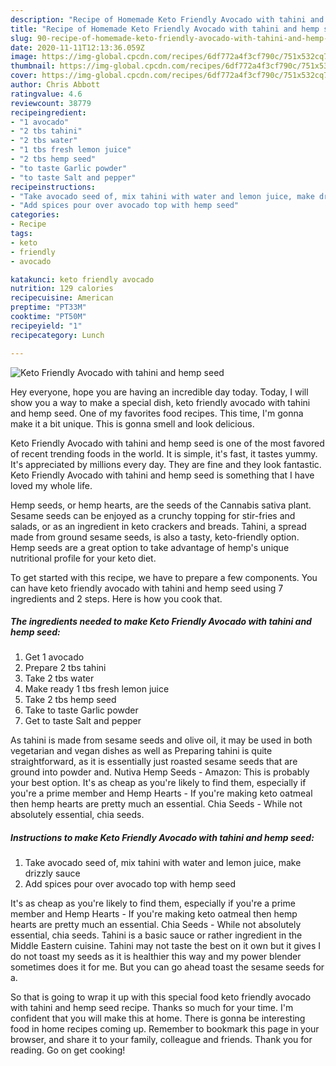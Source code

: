 ```yaml
---
description: "Recipe of Homemade Keto Friendly Avocado with tahini and hemp seed"
title: "Recipe of Homemade Keto Friendly Avocado with tahini and hemp seed"
slug: 90-recipe-of-homemade-keto-friendly-avocado-with-tahini-and-hemp-seed
date: 2020-11-11T12:13:36.059Z
image: https://img-global.cpcdn.com/recipes/6df772a4f3cf790c/751x532cq70/keto-friendly-avocado-with-tahini-and-hemp-seed-recipe-main-photo.jpg
thumbnail: https://img-global.cpcdn.com/recipes/6df772a4f3cf790c/751x532cq70/keto-friendly-avocado-with-tahini-and-hemp-seed-recipe-main-photo.jpg
cover: https://img-global.cpcdn.com/recipes/6df772a4f3cf790c/751x532cq70/keto-friendly-avocado-with-tahini-and-hemp-seed-recipe-main-photo.jpg
author: Chris Abbott
ratingvalue: 4.6
reviewcount: 38779
recipeingredient:
- "1 avocado"
- "2 tbs tahini"
- "2 tbs water"
- "1 tbs fresh lemon juice"
- "2 tbs hemp seed"
- "to taste Garlic powder"
- "to taste Salt and pepper"
recipeinstructions:
- "Take avocado seed of, mix tahini with water and lemon juice, make drizzly sauce"
- "Add spices pour over avocado top with hemp seed"
categories:
- Recipe
tags:
- keto
- friendly
- avocado

katakunci: keto friendly avocado 
nutrition: 129 calories
recipecuisine: American
preptime: "PT33M"
cooktime: "PT50M"
recipeyield: "1"
recipecategory: Lunch

---
```



![Keto Friendly Avocado with tahini and hemp seed](https://img-global.cpcdn.com/recipes/6df772a4f3cf790c/751x532cq70/keto-friendly-avocado-with-tahini-and-hemp-seed-recipe-main-photo.jpg)

Hey everyone, hope you are having an incredible day today. Today, I will show you a way to make a special dish, keto friendly avocado with tahini and hemp seed. One of my favorites food recipes. This time, I'm gonna make it a bit unique. This is gonna smell and look delicious.

Keto Friendly Avocado with tahini and hemp seed is one of the most favored of recent trending foods in the world. It is simple, it's fast, it tastes yummy. It's appreciated by millions every day. They are fine and they look fantastic. Keto Friendly Avocado with tahini and hemp seed is something that I have loved my whole life.

Hemp seeds, or hemp hearts, are the seeds of the Cannabis sativa plant. Sesame seeds can be enjoyed as a crunchy topping for stir-fries and salads, or as an ingredient in keto crackers and breads. Tahini, a spread made from ground sesame seeds, is also a tasty, keto-friendly option. Hemp seeds are a great option to take advantage of hemp&#39;s unique nutritional profile for your keto diet.


To get started with this recipe, we have to prepare a few components. You can have keto friendly avocado with tahini and hemp seed using 7 ingredients and 2 steps. Here is how you cook that.

<!--inarticleads1-->

##### The ingredients needed to make Keto Friendly Avocado with tahini and hemp seed:

1. Get 1 avocado
1. Prepare 2 tbs tahini
1. Take 2 tbs water
1. Make ready 1 tbs fresh lemon juice
1. Take 2 tbs hemp seed
1. Take to taste Garlic powder
1. Get to taste Salt and pepper


As tahini is made from sesame seeds and olive oil, it may be used in both vegetarian and vegan dishes as well as Preparing tahini is quite straightforward, as it is essentially just roasted sesame seeds that are ground into powder and. Nutiva Hemp Seeds - Amazon: This is probably your best option. It&#39;s as cheap as you&#39;re likely to find them, especially if you&#39;re a prime member and Hemp Hearts - If you&#39;re making keto oatmeal then hemp hearts are pretty much an essential. Chia Seeds - While not absolutely essential, chia seeds. 

<!--inarticleads2-->

##### Instructions to make Keto Friendly Avocado with tahini and hemp seed:

1. Take avocado seed of, mix tahini with water and lemon juice, make drizzly sauce
1. Add spices pour over avocado top with hemp seed


It&#39;s as cheap as you&#39;re likely to find them, especially if you&#39;re a prime member and Hemp Hearts - If you&#39;re making keto oatmeal then hemp hearts are pretty much an essential. Chia Seeds - While not absolutely essential, chia seeds. Tahini is a basic sauce or rather ingredient in the Middle Eastern cuisine. Tahini may not taste the best on it own but it gives I do not toast my seeds as it is healthier this way and my power blender sometimes does it for me. But you can go ahead toast the sesame seeds for a. 

So that is going to wrap it up with this special food keto friendly avocado with tahini and hemp seed recipe. Thanks so much for your time. I'm confident that you will make this at home. There is gonna be interesting food in home recipes coming up. Remember to bookmark this page in your browser, and share it to your family, colleague and friends. Thank you for reading. Go on get cooking!
